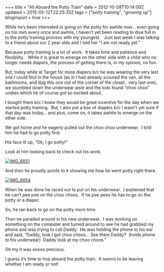 +++
title = "All Aboard the Potty Train"
date = 2012-10-08T10:14:00Z
updated = 2015-05-12T22:25:35Z
tags = ["potty training", "growing up"]
blogimport = true 
+++

While he’s been interested in going on the potty for awhile now… even going on his own every once and awhile, I haven’t yet been reading to dive full in to the potty training process with my youngest.&#160;&#160; Just last week I was talking to a friend about our 2 year olds and I told her &quot;I am not ready yet.”&#160; 

Because potty training is a lot of work.&#160; It takes time and patience and flexibility.&#160;&#160; While it is great to emerge on the other side with a child who no longer needs diapers, the process of getting there is, in my opinion, no fun. 

But, today while at Target for more diapers b/c he was wearing the very last one I could find in the house (as in I had already scoured the van, all the bathrooms, and dug this one out of the corner of the closet.. very last one), we stumbled down the underwear aisle and the kids found “choo choo” undies which he of course got so excited about.&#160; 

I bought them b/c I knew they would be great incentive for the day when we started potty training.&#160; But, I also pot a box of diapers b/c I wasn’t yet sure if that day was today… and plus, come on, it takes awhile to emerge on the other side.&#160; 

We got home and he eagerly pulled out the choo choo underwear.&#160; I told him he had to go potty first.&#160; 

His face lit up, “Ok, I go potty!”

Look at him looking back to check out his work.&#160; 

[![IMG_6851](https://latc.s3.amazonaws.com/wp-content/uploads/2012/10/IMG_6851.jpg "IMG_6851")](https://latc.s3.amazonaws.com/wp-content/uploads/2012/10/IMG_6851.jpg)

And then he proudly points to it showing me how he went potty right there. 

[![IMG_6854](https://latc.s3.amazonaws.com/wp-content/uploads/2012/10/IMG_6854.jpg "IMG_6854")](https://latc.s3.amazonaws.com/wp-content/uploads/2012/10/IMG_6854.jpg)

When he was done he raced out to put on his underwear.&#160; I explained that he can’t pee pee on the choo choos.&#160; If he pee pees he has to go on the potty or a diaper.&#160; 

So, he ran back to go on the potty more time.&#160; 

Then he paraded around in his new underwear.&#160; I was working on something on the computer and turned around to see he had grabbed my phone and was trying to call Daddy.&#160; He was holding the phone to his ear and said, “Daddy, look I got choo choos… See them Daddy?&#160; (holds phone to his underwear)&#160; Daddy look at my choo choos.”&#160; 

Oh my it was soooo precious.&#160; 

I guess it’s time to hop aboard the potty train.&#160; It seems to be leaving whether I am ready or not!&#160; 
